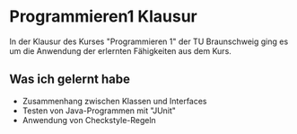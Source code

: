 # Programmieren1 Klausur
In der Klausur des Kurses "Programmieren 1" der TU Braunschweig ging es um die Anwendung der erlernten Fähigkeiten aus dem Kurs.

## Was ich gelernt habe
- Zusammenhang zwischen Klassen und Interfaces
- Testen von Java-Programmen mit "JUnit"
- Anwendung von Checkstyle-Regeln
